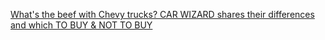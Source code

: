 [What's the beef with Chevy trucks? CAR WIZARD shares their differences and which TO BUY & NOT TO BUY](https://youtu.be/JRBVRza3A2g)
